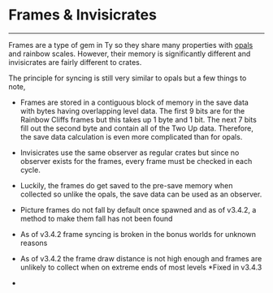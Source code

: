 # Frames & Invisicrates

---

Frames are a type of gem in Ty so they share many properties with [opals](./Opal.md) and rainbow scales. However, their memory is significantly different and invisicrates are fairly different to crates.

The principle for syncing is still very similar to opals but a few things to note,

- Frames are stored in a contiguous block of memory in the save data with bytes having overlapping level data. The first 9 bits are for the Rainbow Cliffs frames but this takes up 1 byte and 1 bit. The next 7 bits fill out the second byte and contain all of the Two Up data. Therefore, the save data calculation is even more complicated than for opals.

- Invisicrates use the same observer as regular crates but since no observer exists for the frames, every frame must be checked in each cycle.

- Luckily, the frames do get saved to the pre-save memory when collected so unlike the opals, the save data can be used as an observer.

- Picture frames do not fall by default once spawned and as of v3.4.2, a method to make them fall has not been found

- As of v3.4.2 frame syncing is broken in the bonus worlds for unknown reasons

- As of v3.4.2 the frame draw distance is not high enough and frames are unlikely to collect when on extreme ends of most levels \*Fixed in v3.4.3

- 
